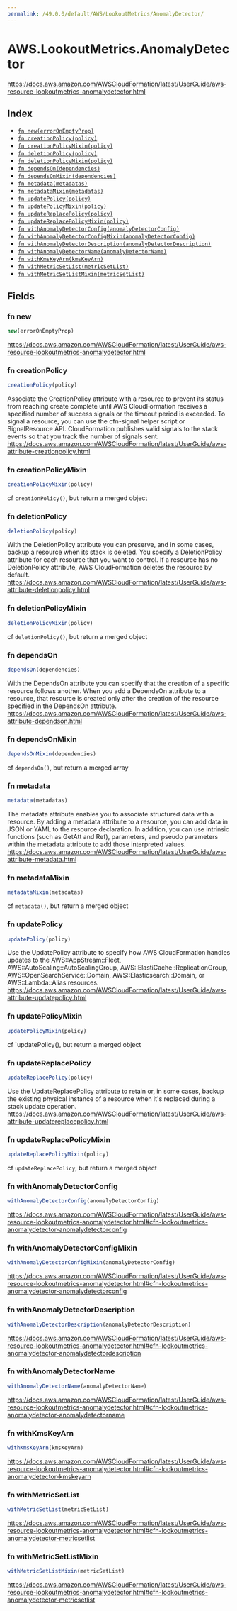 ```yaml
---
permalink: /49.0.0/default/AWS/LookoutMetrics/AnomalyDetector/
---
```


# AWS.LookoutMetrics.AnomalyDetector

https://docs.aws.amazon.com/AWSCloudFormation/latest/UserGuide/aws-resource-lookoutmetrics-anomalydetector.html

## Index

* [`fn new(errorOnEmptyProp)`](#fn-new)
* [`fn creationPolicy(policy)`](#fn-creationpolicy)
* [`fn creationPolicyMixin(policy)`](#fn-creationpolicymixin)
* [`fn deletionPolicy(policy)`](#fn-deletionpolicy)
* [`fn deletionPolicyMixin(policy)`](#fn-deletionpolicymixin)
* [`fn dependsOn(dependencies)`](#fn-dependson)
* [`fn dependsOnMixin(dependencies)`](#fn-dependsonmixin)
* [`fn metadata(metadatas)`](#fn-metadata)
* [`fn metadataMixin(metadatas)`](#fn-metadatamixin)
* [`fn updatePolicy(policy)`](#fn-updatepolicy)
* [`fn updatePolicyMixin(policy)`](#fn-updatepolicymixin)
* [`fn updateReplacePolicy(policy)`](#fn-updatereplacepolicy)
* [`fn updateReplacePolicyMixin(policy)`](#fn-updatereplacepolicymixin)
* [`fn withAnomalyDetectorConfig(anomalyDetectorConfig)`](#fn-withanomalydetectorconfig)
* [`fn withAnomalyDetectorConfigMixin(anomalyDetectorConfig)`](#fn-withanomalydetectorconfigmixin)
* [`fn withAnomalyDetectorDescription(anomalyDetectorDescription)`](#fn-withanomalydetectordescription)
* [`fn withAnomalyDetectorName(anomalyDetectorName)`](#fn-withanomalydetectorname)
* [`fn withKmsKeyArn(kmsKeyArn)`](#fn-withkmskeyarn)
* [`fn withMetricSetList(metricSetList)`](#fn-withmetricsetlist)
* [`fn withMetricSetListMixin(metricSetList)`](#fn-withmetricsetlistmixin)

## Fields

### fn new

```ts
new(errorOnEmptyProp)
```

https://docs.aws.amazon.com/AWSCloudFormation/latest/UserGuide/aws-resource-lookoutmetrics-anomalydetector.html

### fn creationPolicy

```ts
creationPolicy(policy)
```

Associate the CreationPolicy attribute with a resource to prevent its status from reaching create complete until AWS CloudFormation receives a specified number of success signals or the timeout period is exceeded. To signal a resource, you can use the cfn-signal helper script or SignalResource API. CloudFormation publishes valid signals to the stack events so that you track the number of signals sent. 
https://docs.aws.amazon.com/AWSCloudFormation/latest/UserGuide/aws-attribute-creationpolicy.html

### fn creationPolicyMixin

```ts
creationPolicyMixin(policy)
```

cf `creationPolicy()`, but return a merged object

### fn deletionPolicy

```ts
deletionPolicy(policy)
```

With the DeletionPolicy attribute you can preserve, and in some cases, backup a resource when its stack is deleted. You specify a DeletionPolicy attribute for each resource that you want to control. If a resource has no DeletionPolicy attribute, AWS CloudFormation deletes the resource by default. 
https://docs.aws.amazon.com/AWSCloudFormation/latest/UserGuide/aws-attribute-deletionpolicy.html

### fn deletionPolicyMixin

```ts
deletionPolicyMixin(policy)
```

cf `deletionPolicy()`, but return a merged object

### fn dependsOn

```ts
dependsOn(dependencies)
```

With the DependsOn attribute you can specify that the creation of a specific resource follows another. When you add a DependsOn attribute to a resource, that resource is created only after the creation of the resource specified in the DependsOn attribute. 
https://docs.aws.amazon.com/AWSCloudFormation/latest/UserGuide/aws-attribute-dependson.html

### fn dependsOnMixin

```ts
dependsOnMixin(dependencies)
```

cf `dependsOn()`, but return a merged array

### fn metadata

```ts
metadata(metadatas)
```

The metadata attribute enables you to associate structured data with a resource. By adding a metadata attribute to a resource, you can add data in JSON or YAML to the resource declaration. In addition, you can use intrinsic functions (such as GetAtt and Ref), parameters, and pseudo parameters within the metadata attribute to add those interpreted values. 
https://docs.aws.amazon.com/AWSCloudFormation/latest/UserGuide/aws-attribute-metadata.html

### fn metadataMixin

```ts
metadataMixin(metadatas)
```

cf `metadata()`, but return a merged object

### fn updatePolicy

```ts
updatePolicy(policy)
```

Use the UpdatePolicy attribute to specify how AWS CloudFormation handles updates to the AWS::AppStream::Fleet, AWS::AutoScaling::AutoScalingGroup, AWS::ElastiCache::ReplicationGroup, AWS::OpenSearchService::Domain, AWS::Elasticsearch::Domain, or AWS::Lambda::Alias resources. 
https://docs.aws.amazon.com/AWSCloudFormation/latest/UserGuide/aws-attribute-updatepolicy.html

### fn updatePolicyMixin

```ts
updatePolicyMixin(policy)
```

cf `updatePolicy(), but return a merged object

### fn updateReplacePolicy

```ts
updateReplacePolicy(policy)
```

Use the UpdateReplacePolicy attribute to retain or, in some cases, backup the existing physical instance of a resource when it's replaced during a stack update operation. 
https://docs.aws.amazon.com/AWSCloudFormation/latest/UserGuide/aws-attribute-updatereplacepolicy.html

### fn updateReplacePolicyMixin

```ts
updateReplacePolicyMixin(policy)
```

cf `updateReplacePolicy`, but return a merged object

### fn withAnomalyDetectorConfig

```ts
withAnomalyDetectorConfig(anomalyDetectorConfig)
```

https://docs.aws.amazon.com/AWSCloudFormation/latest/UserGuide/aws-resource-lookoutmetrics-anomalydetector.html#cfn-lookoutmetrics-anomalydetector-anomalydetectorconfig

### fn withAnomalyDetectorConfigMixin

```ts
withAnomalyDetectorConfigMixin(anomalyDetectorConfig)
```

https://docs.aws.amazon.com/AWSCloudFormation/latest/UserGuide/aws-resource-lookoutmetrics-anomalydetector.html#cfn-lookoutmetrics-anomalydetector-anomalydetectorconfig

### fn withAnomalyDetectorDescription

```ts
withAnomalyDetectorDescription(anomalyDetectorDescription)
```

https://docs.aws.amazon.com/AWSCloudFormation/latest/UserGuide/aws-resource-lookoutmetrics-anomalydetector.html#cfn-lookoutmetrics-anomalydetector-anomalydetectordescription

### fn withAnomalyDetectorName

```ts
withAnomalyDetectorName(anomalyDetectorName)
```

https://docs.aws.amazon.com/AWSCloudFormation/latest/UserGuide/aws-resource-lookoutmetrics-anomalydetector.html#cfn-lookoutmetrics-anomalydetector-anomalydetectorname

### fn withKmsKeyArn

```ts
withKmsKeyArn(kmsKeyArn)
```

https://docs.aws.amazon.com/AWSCloudFormation/latest/UserGuide/aws-resource-lookoutmetrics-anomalydetector.html#cfn-lookoutmetrics-anomalydetector-kmskeyarn

### fn withMetricSetList

```ts
withMetricSetList(metricSetList)
```

https://docs.aws.amazon.com/AWSCloudFormation/latest/UserGuide/aws-resource-lookoutmetrics-anomalydetector.html#cfn-lookoutmetrics-anomalydetector-metricsetlist

### fn withMetricSetListMixin

```ts
withMetricSetListMixin(metricSetList)
```

https://docs.aws.amazon.com/AWSCloudFormation/latest/UserGuide/aws-resource-lookoutmetrics-anomalydetector.html#cfn-lookoutmetrics-anomalydetector-metricsetlist